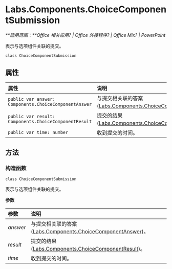
# <a name="labs.components.choicecomponentsubmission"></a>Labs.Components.ChoiceComponentSubmission

 _**适用范围：**Office 相关应用? | Office 外接程序? | Office Mix? | PowerPoint_

表示与选项组件关联的提交。

```
class ChoiceComponentSubmission
```


## <a name="properties"></a>属性


|属性|说明|
|:-----|:-----|
| `public var answer: Components.ChoiceComponentAnswer`|与提交相关联的答案 ([Labs.Components.ChoiceComponentAnswer](../../reference/office-mix/labs.components.choicecomponentanswer.md))。|
| `public var result: Components.ChoiceComponentResult`|提交的结果 ([Labs.Components.ChoiceComponentResult](../../reference/office-mix/labs.components.choicecomponentresult.md))。|
| `public var time: number`|收到提交的时间。|

## <a name="methods"></a>方法




### <a name="constructor"></a>构造函数

 `class ChoiceComponentSubmission`

表示与选项组件关联的提交。

 **参数**


|参数|说明|
|:-----|:-----|
| _answer_|与提交相关联的答案 ([Labs.Components.ChoiceComponentAnswer](../../reference/office-mix/labs.components.choicecomponentanswer.md))。|
| _result_|提交的结果 ([Labs.Components.ChoiceComponentResult](../../reference/office-mix/labs.components.choicecomponentresult.md))。|
| _time_|收到提交的时间。|
